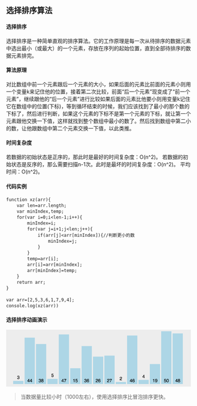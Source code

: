 


## 选择排序算法
#### 选择排序
选择排序是一种简单直观的排序算法。它的工作原理是每一次从待排序的数据元素中选出最小（或最大）的一个元素，存放在序列的起始位置，直到全部待排序的数据元素排完。
#### 算法原理
对比数组中前一个元素跟后一个元素的大小，如果后面的元素比前面的元素小则用一个变量k来记住他的位置，接着第二次比较，前面“后一个元素”现变成了“前一个元素”，继续跟他的“后一个元素”进行比较如果后面的元素比他要小则用变量k记住它在数组中的位置(下标)，等到循环结束的时候，我们应该找到了最小的那个数的下标了，然后进行判断，如果这个元素的下标不是第一个元素的下标，就让第一个元素跟他交换一下值，这样就找到整个数组中最小的数了。然后找到数组中第二小的数，让他跟数组中第二个元素交换一下值，以此类推。
#### 时间复杂度
若数据的初始状态是正序的，那此时是最好的时间复杂度：O(n^2)。
若数据的初始状态是反序的，那么需要扫描n-1次。此时是最坏的时间复杂度：O(n^2)。
平均时间：O(n^2)。
#### 代码实例
```
function xz(arr){
    var len=arr.length;
    var minIndex,temp;
    for(var i=0;i<len-1;i++){
        minIndex=i;
        for(var j=i+1;j<len;j++){
            if(arr[j]<arr[minIndex]){//判断更小的数
                minIndex=j; 
            }
        }
        temp=arr[i];
        arr[i]=arr[minIndex];
        arr[minIndex]=temp;
    }
    return arr;
}

var arr=[2,5,3,6,1,7,9,4];
console.log(xz(arr))
```
#### 选择排序动画演示
![](/images/px/xz.gif)

>当数据量比较小时（1000左右），使用选择排序比冒泡排序更快。